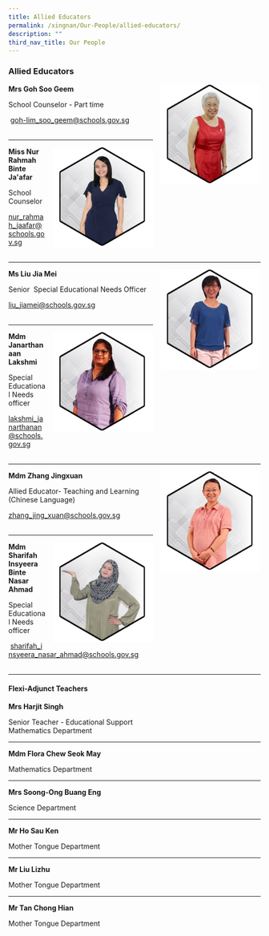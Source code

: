 ```yaml
---
title: Allied Educators
permalink: /xingnan/Our-People/allied-educators/
description: ""
third_nav_title: Our People
---
```

### Allied Educators

<img src="/images/ae1.png" style="width:200px;height:200px;margin-left:15px;" align = "right"> **Mrs Goh Soo Geem**

School Counselor - Part time

 [goh-lim\_soo\_geem@schools.gov.sg](mailto:goh-lim_soo_geem@schools.gov.sg) <br><br>


* * *

<img src="/images/ae2.png" style="width:200px;height:200px;margin-left:15px;" align = "right"> 

**Miss Nur Rahmah Binte Ja'afar**

School Counselor

[nur\_rahmah\_jaafar@schools.gov.sg](mailto:nur_rahmah_jaafar@schools.gov.sg) <br><br>


* * *

<img src="/images/ae3.png" style="width:200px;height:200px;margin-left:15px;" align = "right"> **Ms Liu Jia Mei**  

Senior  Special Educational Needs Officer

[liu\_jiamei@schools.gov.sg](mailto:liu_jiamei@schools.gov.sg) <br><br>

* * *

<img src="/images/ae4.png" style="width:200px;height:200px;margin-left:15px;" align = "right"> **Mdm Janarthanaan Lakshmi** 

Special Educational Needs officer

[lakshmi\_janarthanan@schools.gov.sg](mailto:lakshmi_janarthanan@schools.gov.sg) <br><br>

* * *

<img src="/images/ae5.png" style="width:200px;height:200px;margin-left:15px;" align = "right"> **Mdm Zhang Jingxuan** 

Allied Educator- Teaching and Learning (Chinese Language)

[zhang\_jing\_xuan@schools.gov.sg](mailto:zhang_jing_xuan@schools.gov.sg)<br><br>

* * *

<img src="/images/ae6.png" style="width:200px;height:200px;margin-left:15px;" align = "right"> **Mdm  Sharifah Insyeera Binte Nasar Ahmad** 

Special Educational Needs officer

 [sharifah\_insyeera\_nasar\_ahmad@schools.gov.sg](mailto:sharifah_insyeera_nasar_ahmad@schools.gov.sg)<br><br>

* * *

#### Flexi-Adjunct Teachers

**Mrs Harjit Singh**   

Senior Teacher - Educational Support   
Mathematics Department

* * *

**Mdm Flora Chew Seok May** 

Mathematics Department

* * *

**Mrs Soong-Ong Buang Eng**   

Science Department

* * *

**Mr Ho Sau Ken**   

Mother Tongue Department

* * *

**Mr Liu Lizhu** 

Mother Tongue Department

* * *

**Mr Tan Chong Hian** 

Mother Tongue Department